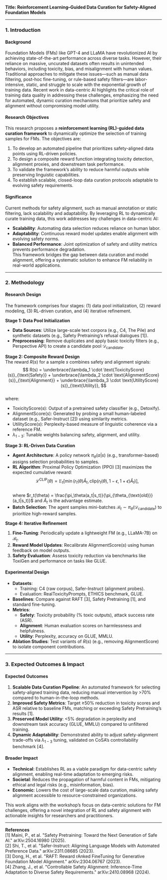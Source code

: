 **Title: Reinforcement Learning–Guided Data Curation for Safety-Aligned Foundation Models**

---

### 1. Introduction

#### Background  
Foundation Models (FMs) like GPT-4 and LLaMA have revolutionized AI by achieving state-of-the-art performance across diverse tasks. However, their reliance on massive, uncurated datasets often results in unintended behaviors, including toxicity, bias, and misalignment with human values. Traditional approaches to mitigate these issues—such as manual data filtering, post-hoc fine-tuning, or rule-based safety filters—are labor-intensive, static, and struggle to scale with the exponential growth of training data. Recent work in data-centric AI highlights the critical role of training data quality in addressing these challenges, emphasizing the need for automated, dynamic curation mechanisms that prioritize safety and alignment without compromising model utility.

#### Research Objectives  
This research proposes a **reinforcement learning (RL)-guided data curation framework** to dynamically optimize the selection of training samples for FMs. The objectives are:  
1. To develop an automated pipeline that prioritizes safety-aligned data points using RL-driven policies.  
2. To design a composite reward function integrating toxicity detection, alignment proxies, and downstream task performance.  
3. To validate the framework’s ability to reduce harmful outputs while preserving linguistic capabilities.  
4. To establish scalable, closed-loop data curation protocols adaptable to evolving safety requirements.  

#### Significance  
Current methods for safety alignment, such as manual annotation or static filtering, lack scalability and adaptability. By leveraging RL to dynamically curate training data, this work addresses key challenges in data-centric AI:  
- **Scalability**: Automating data selection reduces reliance on human labor.  
- **Adaptability**: Continuous reward model updates enable alignment with evolving safety norms.  
- **Balanced Performance**: Joint optimization of safety and utility metrics prevents performance degradation.  
This framework bridges the gap between data curation and model alignment, offering a systematic solution to enhance FM reliability in real-world applications.

---

### 2. Methodology  

#### Research Design  
The framework comprises four stages: (1) data pool initialization, (2) reward modeling, (3) RL-driven curation, and (4) iterative refinement.  

**Stage 1: Data Pool Initialization**  
- **Data Sources**: Utilize large-scale text corpora (e.g., C4, The Pile) and synthetic datasets (e.g., Safety Pretraining’s refusal dialogues [1]).  
- **Preprocessing**: Remove duplicates and apply basic toxicity filters (e.g., Perspective API) to create a candidate pool $\mathcal{D}_{\text{candidate}}$.  

**Stage 2: Composite Reward Design**  
The reward $R(s)$ for a sample $s$ combines safety and alignment signals:  
$$
R(s) = \underbrace{\lambda_1 \cdot \text{ToxicityScore}(s)}_{\text{Safety}} + \underbrace{\lambda_2 \cdot \text{AlignmentScore}(s)}_{\text{Alignment}} + \underbrace{\lambda_3 \cdot \text{UtilityScore}(s)}_{\text{Utility}},
$$  
where:  
- $\text{ToxicityScore}(s)$: Output of a pretrained safety classifier (e.g., Detoxify).  
- $\text{AlignmentScore}(s)$: Generated by probing a small human-labeled dataset (e.g., Safer-Instruct [2]) using similarity metrics.  
- $\text{UtilityScore}(s)$: Perplexity-based measure of linguistic coherence via a reference FM.  
- $\lambda_{1-3}$: Tunable weights balancing safety, alignment, and utility.  

**Stage 3: RL-Driven Data Curation**  
- **Agent Architecture**: A policy network $\pi_\theta(a|s)$ (e.g., transformer-based) assigns selection probabilities to samples.  
- **RL Algorithm**: Proximal Policy Optimization (PPO) [3] maximizes the expected cumulative reward:  
$$
\mathcal{L}^{\text{CLIP}}(\theta) = \mathbb{E}_t\left[\min\left(r_t(\theta) \hat{A}_t, \text{clip}(r_t(\theta), 1-\epsilon, 1+\epsilon) \hat{A}_t\right)\right],
$$  
where $r_t(\theta) = \frac{\pi_\theta(a_t|s_t)}{\pi_{\theta_{\text{old}}}(a_t|s_t)}$ and $\hat{A}_t$ is the advantage estimate.  
- **Batch Selection**: The agent samples mini-batches $\mathcal{B}_t \sim \pi_\theta(\mathcal{D}_{\text{candidate}})$ to prioritize high-reward samples.  

**Stage 4: Iterative Refinement**  
1. **Fine-Tuning**: Periodically update a lightweight FM (e.g., LLaMA-7B) on $\mathcal{B}_t$.  
2. **Reward Model Updates**: Recalibrate $\text{AlignmentScore}(s)$ using human feedback on model outputs.  
3. **Safety Evaluation**: Assess toxicity reduction via benchmarks like ToxiGen and performance on tasks like GLUE.  

#### Experimental Design  
- **Datasets**:  
  - Training: C4 (raw corpus), Safer-Instruct (alignment probes).  
  - Evaluation: RealToxicityPrompts, ETHICS benchmark, GLUE.  
- **Baselines**: Compare against RAFT [3], Safety Pretraining [1], and standard fine-tuning.  
- **Metrics**:  
  - **Safety**: Toxicity probability (% toxic outputs), attack success rate (ASR).  
  - **Alignment**: Human evaluation scores on harmlessness and helpfulness.  
  - **Utility**: Perplexity, accuracy on GLUE, MMLU.  
- **Ablation Studies**: Test variants of $R(s)$ (e.g., removing $\text{AlignmentScore}$) to isolate component contributions.  

---

### 3. Expected Outcomes & Impact  

#### Expected Outcomes  
1. **Scalable Data Curation Pipeline**: An automated framework for selecting safety-aligned training data, reducing manual intervention by >70% compared to human-in-the-loop methods.  
2. **Improved Safety Metrics**: Target ≥50% reduction in toxicity scores and ASR relative to baseline FMs, matching or exceeding Safety Pretraining’s results [1].  
3. **Preserved Model Utility**: <5% degradation in perplexity and downstream task accuracy (GLUE, MMLU) compared to unfiltered training.  
4. **Dynamic Adaptability**: Demonstrated ability to adjust safety-alignment trade-offs via $\lambda_{1-3}$ tuning, validated on CoSA’s controllability benchmark [4].  

#### Broader Impact  
- **Technical**: Establishes RL as a viable paradigm for data-centric safety alignment, enabling real-time adaptation to emerging risks.  
- **Societal**: Reduces the propagation of harmful content in FMs, mitigating ethical and legal risks (e.g., misinformation, bias).  
- **Economic**: Lowers the cost of large-scale data curation, making safety alignment accessible to resource-constrained organizations.  

This work aligns with the workshop’s focus on data-centric solutions for FM challenges, offering a novel integration of RL and safety alignment with actionable insights for researchers and practitioners.  

---

**References**  
[1] Maini, P., et al. "Safety Pretraining: Toward the Next Generation of Safe AI." arXiv:2504.16980 (2025).  
[2] Shi, T., et al. "Safer-Instruct: Aligning Language Models with Automated Preference Data." arXiv:2311.08685 (2023).  
[3] Dong, H., et al. "RAFT: Reward rAnked FineTuning for Generative Foundation Model Alignment." arXiv:2304.06767 (2023).  
[4] Zhang, J., et al. "Controllable Safety Alignment: Inference-Time Adaptation to Diverse Safety Requirements." arXiv:2410.08968 (2024).